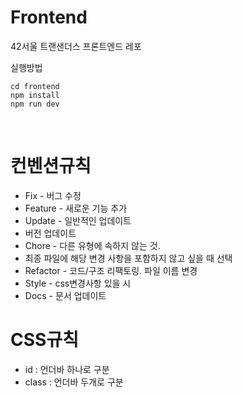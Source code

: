 # Frontend

42서울 트랜샌더스 프론트엔드 레포

실행방법
```
cd frontend
npm install
npm run dev
```

<br/>

# 컨벤션규칙

- Fix - 버그 수정
- Feature - 새로운 기능 추가
- Update - 일반적인 업데이트
- 버전 업데이트
- Chore - 다른 유형에 속하지 않는 것.
- 최종 파일에 해당 변경 사항을 포함하지 않고 싶을 때 선택
- Refactor - 코드/구조 리팩토링. 파일 이름 변경
- Style - css변경사항 있을 시
- Docs - 문서 업데이트


# CSS규칙
- id : 언더바 하나로 구분
- class : 언더바 두개로 구분
